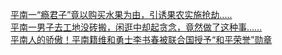   
[平南一“瘾君子”竟以购买水果为由，引诱果农实施抢劫.....](http://www.dianyue.me/archives/317/6s1d9fs5avjqo89c/)  
[平南一男子去工地没砖搬，闲逛中却起贪念，竟然做了这种事……](http://www.dianyue.me/archives/668/u2nfj2nwrc9mj0mt/)  
[平南人的骄傲！平南籍维和勇士李书春被联合国授予“和平荣誉”勋章](http://www.dianyue.me/archives/923/htu6zj50unkkq4nm/)